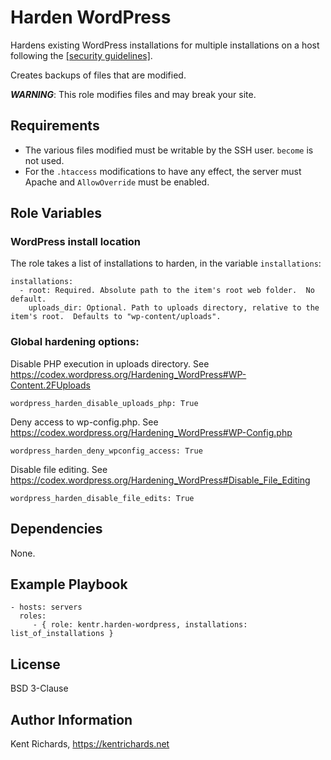 Harden WordPress
=========

Hardens existing WordPress installations for multiple installations on a host following the [[security guidelines]](https://codex.wordpress.org/Hardening_WordPress#Website_Hosts).

Creates backups of files that are modified.

***WARNING***: This role modifies files and may break your site.

Requirements
------------

* The various files modified must be writable by the SSH user.  `become` is not used.
* For the `.htaccess` modifications to have any effect, the server must Apache and `AllowOverride` must be enabled.

Role Variables
--------------

### WordPress install location

The role takes a list of installations to harden, in the variable `installations`:

    installations:
      - root: Required. Absolute path to the item's root web folder.  No default.
        uploads_dir: Optional. Path to uploads directory, relative to the item's root.  Defaults to "wp-content/uploads".

### Global hardening options:

Disable PHP execution in uploads directory.
See https://codex.wordpress.org/Hardening_WordPress#WP-Content.2FUploads

    wordpress_harden_disable_uploads_php: True

Deny access to wp-config.php.
See https://codex.wordpress.org/Hardening_WordPress#WP-Config.php

    wordpress_harden_deny_wpconfig_access: True

Disable file editing.
See https://codex.wordpress.org/Hardening_WordPress#Disable_File_Editing

    wordpress_harden_disable_file_edits: True

Dependencies
------------

None.

Example Playbook
----------------

    - hosts: servers
      roles:
         - { role: kentr.harden-wordpress, installations: list_of_installations }

License
-------

BSD 3-Clause

Author Information
------------------

Kent Richards, https://kentrichards.net
